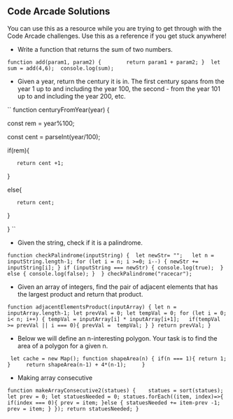 ## Code Arcade Solutions

You can use this as a resource while you are trying to get through with the Code Arcade challenges. Use this as a reference if you get stuck anywhere!

- Write a function that returns the sum of two numbers.

``
function add(param1, param2) {       
   return param1 + param2;
      } 
   let sum = add(4,6); 
   console.log(sum);
``

- Given a year, return the century it is in. The first century spans from the year 1 up to and including the year 100, the second - from the year 101 up to and including the year 200, etc.

``
function centuryFromYear(year) {   




   const rem = year%100;
   
   
   
   
   const cent = parseInt(year/100);
   
   
   
   
   if(rem){
   
   
   
   
       return cent +1;
       
       
       
       
   }
   
   
   
   
   else{
   
   
   
   
       return cent;
       
       
       
       
   }   
   
   
   
   
 }
``

- Given the string, check if it is a palindrome.

``
function checkPalindrome(inputString) { 
   let newStr= "";  
   let n = inputString.length-1;
   for (let i = n; i >=0; i--) {
       newStr += inputString[i];
   }
   if (inputString === newStr) {
       console.log(true); 
   }
   else {
       console.log(false);
   } 
 }
 checkPalindrome("racecar");
``
 
 - Given an array of integers, find the pair of adjacent elements that has the largest product and return that product.
 
 ``
 function adjacentElementsProduct(inputArray) {
  let n = inputArray.length-1;
    let prevVal = 0;
    let tempVal = 0;
    for (let i = 0; i< n; i++) {
       tempVal = inputArray[i] * inputArray[i+1];  
       if(tempVal >= prevVal || i === 0){
        prevVal =  tempVal;
    }
  }
    return prevVal;
}
``

- Below we will define an n-interesting polygon. Your task is to find the area of a polygon for a given n.

`` 
let cache = new Map();
function shapeArea(n) {
    if(n === 1){
       return 1;
    }    
    return shapeArea(n-1) + 4*(n-1);    
}
`` 

- Making array consecutive

``
function makeArrayConsecutive2(statues) {   
    statues = sort(statues);
    let prev = 0;
    let statuesNeeded = 0;
    statues.forEach((item, index)=>{        
        if(index === 0){
            prev = item;
        }else {
            statuesNeeded += item-prev -1;
            prev = item;
        }
    });
    return statuesNeeded;
}
``
